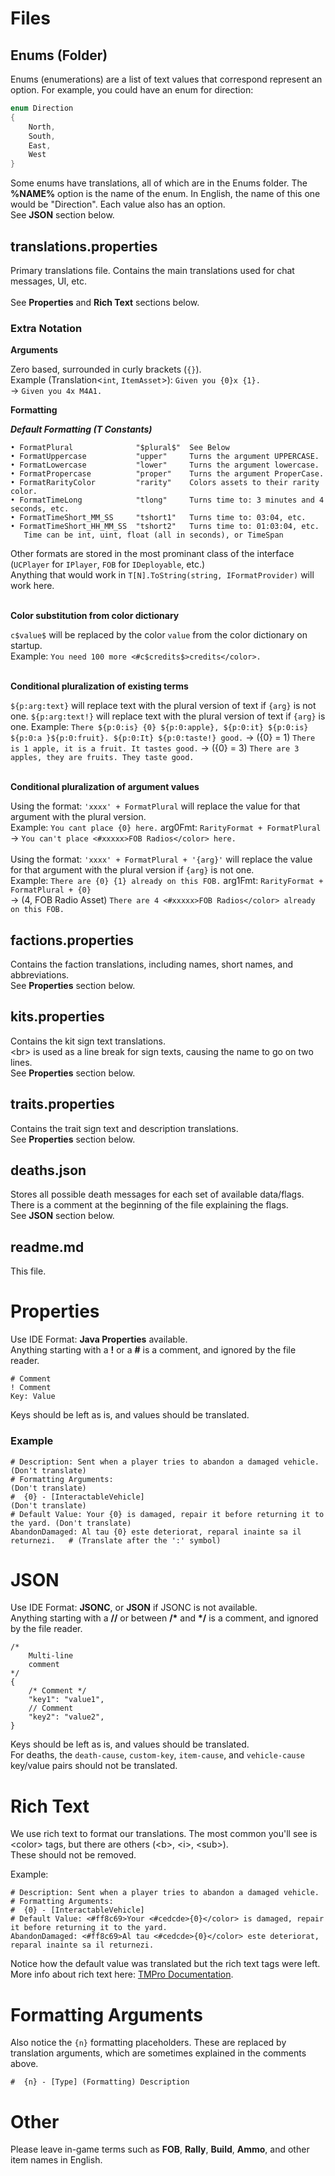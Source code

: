 # Files
## Enums (Folder)
Enums (enumerations) are a list of text values that correspond represent an option. For example, you could have an enum for direction:
```cs
enum Direction
{
    North,
    South,
    East,
    West
}
```
Some enums have translations, all of which are in the Enums folder. The **%NAME%** option is the name of the enum. In English, the name of this one would be "Direction". Each value also has an option.
<br>See **JSON** section below.

## translations.properties
Primary translations file. Contains the main translations used for chat messages, UI, etc.
<br><br>See **Properties** and **Rich Text** sections below.
### Extra Notation
**Arguments**

Zero based, surrounded in curly brackets (`{}`).
<br> Example (Translation<`int`, `ItemAsset`>): `Given you {0}x {1}.`
<br>  -> `Given you 4x M4A1.`


**Formatting**

***Default Formatting (T Constants)***
```
• FormatPlural              "$plural$"  See Below
• FormatUppercase           "upper"     Turns the argument UPPERCASE.
• FormatLowercase           "lower"     Turns the argument lowercase.
• FormatPropercase          "proper"    Turns the argument ProperCase.
• FormatRarityColor         "rarity"    Colors assets to their rarity color.
• FormatTimeLong            "tlong"     Turns time to: 3 minutes and 4 seconds, etc.
• FormatTimeShort_MM_SS     "tshort1"   Turns time to: 03:04, etc.
• FormatTimeShort_HH_MM_SS  "tshort2"   Turns time to: 01:03:04, etc.
   Time can be int, uint, float (all in seconds), or TimeSpan
```
Other formats are stored in the most prominant class of the interface (`UCPlayer` for `IPlayer`, `FOB` for `IDeployable`, etc.)
<br>Anything that would work in `T[N].ToString(string, IFormatProvider)` will work here.

<br>**Color substitution from color dictionary**

`c$value$` will be replaced by the color `value` from the color dictionary on startup.
<br> Example: `You need 100 more <#c$credits$>credits</color>.`

<br>**Conditional pluralization of existing terms**

`${p:arg:text}`  will replace text with the plural version of text if `{arg}` is not one.
`${p:arg:text!}` will replace text with the plural version of text if `{arg}` is one.
 Example: `There ${p:0:is} {0} ${p:0:apple}, ${p:0:it} ${p:0:is} ${p:0:a }${p:0:fruit}. ${p:0:It} ${p:0:taste!} good.`
  -> ({0} = 1) `There is 1 apple, it is a fruit. It tastes good.`
  -> ({0} = 3) `There are 3 apples, they are fruits. They taste good.`

<br>**Conditional pluralization of argument values**

Using the format: `'xxxx' + FormatPlural` will replace the value for that argument with the plural version.
<br> Example: `You cant place {0} here.` arg0Fmt: `RarityFormat + FormatPlural`
<br>  -> `You can't place <#xxxxx>FOB Radios</color> here.`
<br>
<br>Using the format: `'xxxx' + FormatPlural + '{arg}'` will replace the value for that argument with the plural version if `{arg}` is not one.
<br> Example: `There are {0} {1} already on this FOB.` arg1Fmt: `RarityFormat + FormatPlural + {0}`
<br>  -> (4, FOB Radio Asset) `There are 4 <#xxxxx>FOB Radios</color> already on this FOB.`


## factions.properties
Contains the faction translations, including names, short names, and abbreviations.
<br>See **Properties** section below.

## kits.properties
Contains the kit sign text translations.
<br>\<br> is used as a line break for sign texts, causing the name to go on two lines.
<br>See **Properties** section below.

## traits.properties
Contains the trait sign text and description translations.
<br>See **Properties** section below.

## deaths.json
Stores all possible death messages for each set of available data/flags.
<br>There is a comment at the beginning of the file explaining the flags.
<br>See **JSON** section below.

## readme.md
This file.

# Properties
Use IDE Format: **Java Properties** available.
<br>Anything starting with a **!** or a **#** is a comment, and ignored by the file reader.
```properties
# Comment
! Comment
Key: Value
```
Keys should be left as is, and values should be translated.

### Example
```properties
# Description: Sent when a player tries to abandon a damaged vehicle.            (Don't translate)
# Formatting Arguments:                                                          (Don't translate)
#  {0} - [InteractableVehicle]                                                   (Don't translate)
# Default Value: Your {0} is damaged, repair it before returning it to the yard. (Don't translate)
AbandonDamaged: Al tau {0} este deteriorat, reparal inainte sa il returnezi.   # (Translate after the ':' symbol)
```

# JSON
Use IDE Format: **JSONC**, or **JSON** if JSONC is not available.
<br>Anything starting with a **//** or between **/\*** and **\*/** is a comment, and ignored by the file reader.
```jsonc
/*
    Multi-line
    comment
*/
{
    /* Comment */
    "key1": "value1",
    // Comment
    "key2": "value2",
}
```
Keys should be left as is, and values should be translated.<br>
For deaths, the `death-cause`, `custom-key`, `item-cause`, and `vehicle-cause` key/value pairs should not be translated.

# Rich Text
We use rich text to format our translations. The most common you'll see is \<color> tags, but there are others (\<b>, \<i>, \<sub>).
<br>These should not be removed.

Example:
```properties
# Description: Sent when a player tries to abandon a damaged vehicle.
# Formatting Arguments:
#  {0} - [InteractableVehicle]
# Default Value: <#ff8c69>Your <#cedcde>{0}</color> is damaged, repair it before returning it to the yard.
AbandonDamaged: <#ff8c69>Al tau <#cedcde>{0}</color> este deteriorat, reparal inainte sa il returnezi.
```
Notice how the default value was translated but the rich text tags were left.
<br>More info about rich text here: [TMPro Documentation](http://digitalnativestudios.com/textmeshpro/docs/rich-text/).

# Formatting Arguments
Also notice the `{n}` formatting placeholders. These are replaced by translation arguments, which are sometimes explained in the comments above.
```properties
#  {n} - [Type] (Formatting) Description
```

# Other
Please leave in-game terms such as **FOB**, **Rally**, **Build**, **Ammo**, and other item names in English.
